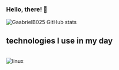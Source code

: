 
### Hello, there! 👋

![GaabrielB025 GitHub stats](https://github-readme-stats.vercel.app/api?username=GaabrielB025&show_icons=true&theme=dracula)<br>

## technologies I use in my day

<div style="display: inline_block"><br>
    <img alt="linux" src="https://img.shields.io/badge/Linux-FCC624?style=for-the-badge&logo=linux&logoColor=black"
    <img alt="java" src="https://img.shields.io/badge/Java-ED8B00?style=for-the-badge&logo=openjdk&logoColor=white">   
</div><br> 

